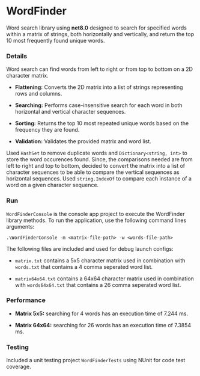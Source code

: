 # WordFinder

Word search library using **net8.0** designed to search for specified words within a matrix of strings, both horizontally and vertically, and return the top 10 most frequently found unique words.

### Details

Word search can find words from left to right or from top to bottom on a 2D character matrix.

* **Flattening:** Converts the 2D matrix into a list of strings representing rows and columns.

* **Searching:** Performs case-insensitive search for each word in both horizontal and vertical character sequences.

* **Sorting:** Returns the top 10 most repeated unique words based on the frequency they are found.
*  **Validation:** Validates the provided matrix and word list.

Used `HashSet` to remove duplicate words and `Dictionary<string, int>` to store the word occurences found. Since, the comparisons needed are from left to right and top to bottom,  decided to convert the matrix into a list of character sequences to be able to compare the vertical sequences as horizontal sequences. Used `string.IndexOf` to compare each instance of a word on a given character sequence.

### Run
`WordFinderConsole` is the console app project to execute the WordFinder library methods.
To run the application, use the following command lines arguments:

    .\WordFinderConsole -m <matrix-file-path> -w <words-file-path>

The following files are included and used for debug launch configs:

* `matrix.txt` contains a 5x5 character matrix used in combination with `words.txt` that  contains a 4 comma seperated word list.

* `matrix64x64.txt` contains a 64x64 character matrix used in combination with `words64x64.txt` that contains a 26 comma seperated word list.

### Performance

* **Matrix 5x5:** searching for 4 words has an execution time of 7.244 ms.

* **Matrix 64x64:** searching for 26 words has an execution time of 7.3854 ms.
  
  
### Testing
Included a unit testing project `WordFinderTests` using NUnit for code test coverage.
